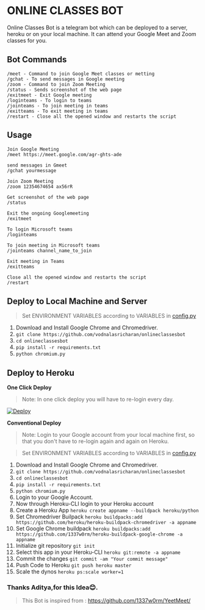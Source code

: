 
# ONLINE CLASSES BOT

Online Classes Bot is a telegram bot which can be deployed to a server, heroku or on your local machine. It can attend your Google Meet and Zoom classes for you.

## Bot Commands

    /meet - Command to join Google Meet classes or metting
    /gchat - To send messages in Google meeting
    /zoom - Command to join Zoom Meeting
    /status - Sends screenshot of the web page
    /exitmeet - Exit Google meeting
    /loginteams - To login to teams
    /jointeams - To join meeting in teams
    /exitteams - To exit meeting in teams
    /restart - Close all the opened window and restarts the script
## Usage
	
	Join Google Meeting
    /meet https://meet.google.com/agr-ghts-ade
    
    send messages in Gmeet
    /gchat yourmessage
    
    Join Zoom Meeting
    /zoom 12354674654 ax56rR
	
    Get screenshot of the web page
    /status
    
    Exit the ongoing Googlemeeting
    /exitmeet
    
    To login Microsoft teams
    /loginteams
    
    To join meeting in Microsoft teams
    /jointeams channel_name_to_join
    
    Exit meeting in Teams
    /exitteams

    Close all the opened window and restarts the script
    /restart

## Deploy to Local Machine and Server

> Set ENVIRONMENT VARIABLES according to VARIABLES in [config.py](https://github.com/vodnalasricharan/onlineclassesbot/blob/master/config.py)



	
 1. Download and Install Google Chrome and Chromedriver.
 2. `git clone https://github.com/vodnalasricharan/onlineclassesbot`
 3. `cd onlineclassesbot`
 4. `pip install -r requirements.txt`
 5. `python chromium.py` 

## Deploy to Heroku
**One Click Deploy**

> Note: In one click deploy you will have to re-login every day.


[![Deploy](https://www.herokucdn.com/deploy/button.svg)](https://heroku.com/deploy?template=https://github.com/vodnalasricharan/onlineclassesbot)


**Conventional Deploy**

> Note: Login to your Google account from your local machine first, so that you don't have to re-login again and again on Heroku.


> Set ENVIRONMENT VARIABLES according to VARIABLES in [config.py](https://github.com/vodnalasricharan/onlineclassesbot/blob/master/config.py)



1. Download and Install Google Chrome and Chromedriver.
 2. `git clone https://github.com/vodnalasricharan/onlineclassesbot`
 3. `cd onlineclassesbot`
 4. `pip install -r requirements.txt`
 5. `python chromium.py`
 6. Login to your Google Account.
 7. Now through Heroku-CLI login to your Heroku account
 8. Create a Heroku App `heroku create appname --buildpack heroku/python`
 9. Set Chromedriver Builpack `heroku buildpacks:add https://github.com/heroku/heroku-buildpack-chromedriver -a appname`
 10. Set Google Chrome buildpack `heroku buildpacks:add https://github.com/1337w0rm/heroku-buildpack-google-chrome -a appname`
 11. Initialize git repository  `git init`
 12. Select this app in your Heroku-CLI `heroku git:remote -a appname`
 13. Commit the changes `git commit -am "Your commit message"`
 14. Push Code to Heroku `git push heroku master`
 15. Scale the dynos `heroku ps:scale worker=1`
 
 ### Thanks Aditya,for this Idea😊.
 >This Bot is inspired from : https://github.com/1337w0rm/YeetMeet/
